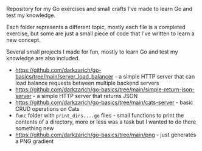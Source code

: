 Repository for my Go exercises and small crafts I've made to learn Go and test my knowledge.

Each folder represents a different topic, mostly each file is a completed exercise, but some are just a small piece of code that I've written to learn a new concept.

Several small projects I made for fun, mostly to learn Go and test my knowledge are also included.

- https://github.com/darkzarich/go-basics/tree/main/server_load_balancer - a simple HTTP server that can load balance requests between multiple backend servers
- https://github.com/darkzarich/go-basics/tree/main/simple-return-json-server - a simple HTTP server that returns JSON
- https://github.com/darkzarich/go-basics/tree/main/cats-server - basic CRUD operations on Cats
- `func` folder with `print_dirs....go` files - small functions to print the contents of a directory, more or less was a task but I wanted to do there something new
- https://github.com/darkzarich/go-basics/tree/main/png - just generates a PNG gradient